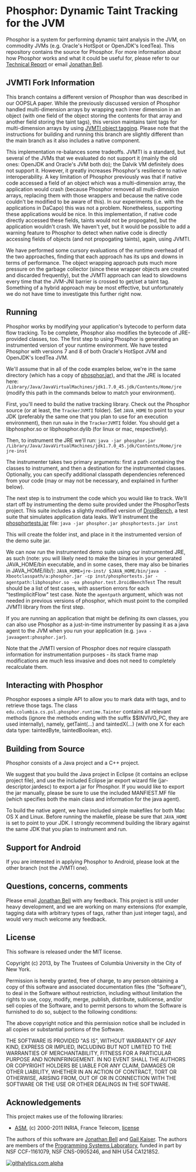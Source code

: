 Phosphor: Dynamic Taint Tracking for the JVM
========

Phosphor is a system for performing dynamic taint analysis in the JVM, on commodity JVMs (e.g. Oracle's HotSpot or OpenJDK's IcedTea). This repository contains the source for Phosphor. For more information about how Phosphor works and what it could be useful for, please refer to our [Technical Report](https://mice.cs.columbia.edu/getTechreport.php?techreportID=1569) or email [Jonathan Bell](mailto:jbell@cs.columbia.edu).

JVMTI Fork Information
-------
This branch contains a different version of Phosphor than was described in our OOPSLA paper. While the previously discussed version of Phosphor handled multi-dimension arrays by wrapping each inner dimension in an object (with one field of the object storing the contents for that array and another field storing the taint tags), this version maintains taint tags for multi-dimension arrays by using [JVMTI object tagging](http://docs.oracle.com/javase/7/docs/platform/jvmti/jvmti.html). Please note that the instructions for building and running this branch are slightly different than the main branch as it also includes a native component.

This implementation re-balances some tradeoffs. JVMTI is a standard, but several of the JVMs that we evaluated do not support it (mainly the old ones: OpenJDK and Oracle's JVM both do); the Dalvik VM definitely does not support it. However, it greatly increases Phosphor's resilience to native interoperability. A key limitation of Phosphor previously was that if native code accessed a field of an object which was a multi-dimension array, the application would crash (because Phosphor removed all multi-dimnsion arrays, replacing them with those wrappers and because the native code couldn't be modified to be aware of this). In our experiments (i.e. with the applications in DaCapo) this was not a problem. Nonetheless, supporting these applications would be nice. In this implementation, if native code directly accessed these fields, taints would not be propogated, but the application wouldn't crash. We haven't yet, but it would be possible to add a warning feature to Phosphor to detect when native code is directly accessing fields of objects (and not propogating taints), again, using JVMTI.

We have performed some cursory evaluations of the runtime overhead of the two approaches, finding that each approach has its ups and downs in terms of performance. The object wrapping approach puts much more pressure on the garbage collector (since these wrapper objects are created and discarded frequently), but the JVMTI approach can lead to slowdowns every time that the JVM-JNI barrier is crossed to get/set a taint tag. Something of a hybrid approach may be most effective, but unfortunately we do not have time to investigate this further right now.

Running
-------
Phosphor works by modifying your application's bytecode to perform data flow tracking. To be complete, Phosphor also modifies the bytecode of JRE-provided classes, too. The first step to using Phosphor is generating an instrumented version of your runtime environment. We have tested Phosphor with versions 7 and 8 of both Oracle's HotSpot JVM and OpenJDK's IcedTea JVM.

We'll assume that in all of the code examples below, we're in the same directory (which has a copy of [phosphor.jar](https://github.com/Programming-Systems-Lab/phosphor/raw/master/phosphor.jar)), and that the JRE is located here: `/Library/Java/JavaVirtualMachines/jdk1.7.0_45.jdk/Contents/Home/jre` (modify this path in the commands below to match your environment).

First, you'll need to build the native tracking library. Check out the Phosphor source (or at least, the `TrackerJVMTI` folder). Set `JAVA_HOME` to point to your JDK (preferably the same one that you plan to use for an execution environment), then run `make` in the `TrackerJVMTI` folder. You should get a libphosphor.so or libphosphor.dylib (for linux or mac, respectively).

Then, to instrument the JRE we'll run:
`java -jar phosphor.jar /Library/Java/JavaVirtualMachines/jdk1.7.0_45.jdk/Contents/Home/jre jre-inst`

The instrumenter takes two primary arguments: first a path containing the classes to instrument, and then a destination for the instrumented classes. Optionally, you can specify additional classpath dependencies referenced from your code (may or may not be necessary, and explained in further below).

The next step is to instrument the code which you would like to track. We'll start off by instrumenting the demo suite provided under the PhosphorTests project. This suite includes a slightly modified version of [DroidBench](http://sseblog.ec-spride.de/tools/droidbench/), a test suite that simulates application data leaks. We'll instrument the [phosphortests.jar](https://github.com/Programming-Systems-Lab/phosphor/raw/master/phosphortests.jar) file:
`java -jar phosphor.jar phosphortests.jar inst`

This will create the folder inst, and place in it the instrumented version of the demo suite jar.

We can now run the instrumented demo suite using our instrumented JRE, as such (note: you will likely need to make the binaries in your generated JAVA_HOME/bin executable, and in some cases, there may also be binaries in JAVA_HOME/lib/):
`JAVA_HOME=jre-inst/ $JAVA_HOME/bin/java  -Xbootclasspath/a:phosphor.jar -cp inst/phosphortests.jar -agentpath:libphosphor.so -ea phosphor.test.DroidBenchTest`
The result should be a list of test cases, with assertion errors for each "testImplicitFlow" test case. Note the `agentpath` argument, which was not needed in previous versions of phosphor, which must point to the compiled JVMTI library from the first step.

If you are running an application that might be defining its own classes, you can also use Phosphor as a just-in-time instrumenter by passing it as a java agent to the JVM when you run your application (e.g. `java -javaagent:phosphor.jar`).

Note that the JVMTI version of Phosphor does *not* require classpath information for instrumentation purposes - its stack frame map modifications are much less invasive and does not need to completely recalculate them.

Interacting with Phosphor
-----
Phosphor exposes a simple API to allow you to mark data with tags, and to retrieve those tags. The class ``edu.columbia.cs.psl.phosphor.runtime.Tainter`` contains all relevant methods (ignore the methods ending with the suffix $$INVIVO_PC, they are used internally), namely, getTaint(...) and taintedX(...) (with one X for each data type: taintedByte, taintedBoolean, etc).

Building from Source
-----
Phosphor consists of a Java project and a C++ project.

We suggest that you build the Java project in Eclipse (it contains an eclipse project file), and use the included Eclipse jar export wizard file (jar-descriptor.jardesc) to export a jar for Phosphor. If you would like to export the jar manually, please be sure to use the included MANFIEST.MF file (which specifies both the main class and information for the java agent).

To build the native agent, we have included simple makefiles for both Mac OS X and Linux. Before running the makefile, please be sure that `JAVA_HOME` is set to point to your JDK. I strongly recommend building the library against the same JDK that you plan to instrument and run.

Support for Android
----
If you are interested in applying Phosphor to Android, please look at the other branch (not the JVMTI one).

Questions, concerns, comments
----
Please email [Jonathan Bell](mailto:jbell@cs.columbia.edu) with any feedback. This project is still under heavy development, and we are working on many extensions (for example, tagging data with arbitrary types of tags, rather than just integer tags), and would very much welcome any feedback.

License
-------
This software is released under the MIT license.

Copyright (c) 2013, by The Trustees of Columbia University in the City of New York.

Permission is hereby granted, free of charge, to any person obtaining a copy of this software and associated documentation files (the "Software"), to deal in the Software without restriction, including without limitation the rights to use, copy, modify, merge, publish, distribute, sublicense, and/or sell copies of the Software, and to permit persons to whom the Software is furnished to do so, subject to the following conditions:

The above copyright notice and this permission notice shall be included in all copies or substantial portions of the Software.

THE SOFTWARE IS PROVIDED "AS IS", WITHOUT WARRANTY OF ANY KIND, EXPRESS OR IMPLIED, INCLUDING BUT NOT LIMITED TO THE WARRANTIES OF MERCHANTABILITY, FITNESS FOR A PARTICULAR PURPOSE AND NONINFRINGEMENT. IN NO EVENT SHALL THE AUTHORS OR COPYRIGHT HOLDERS BE LIABLE FOR ANY CLAIM, DAMAGES OR OTHER LIABILITY, WHETHER IN AN ACTION OF CONTRACT, TORT OR OTHERWISE, ARISING FROM, OUT OF OR IN CONNECTION WITH THE SOFTWARE OR THE USE OR OTHER DEALINGS IN THE SOFTWARE.

Acknowledgements
--------
This project makes use of the following libraries:
* [ASM](http://asm.ow2.org/license.html), (c) 2000-2011 INRIA, France Telecom, [license](http://asm.ow2.org/license.html)

The authors of this software are [Jonathan Bell](http://jonbell.net) and [Gail Kaiser](http://www.cs.columbia.edu/~kaiser/). The authors are members of the [Programming Systems Laboratory](http://www.psl.cs.columbia.edu/), funded in part by NSF CCF-1161079, NSF CNS-0905246, and NIH U54 CA121852.

[![githalytics.com alpha](https://cruel-carlota.pagodabox.com/ae2f03ebde27be607b8ffe5a9911293d "githalytics.com")](http://githalytics.com/Programming-Systems-Lab/phosphor)

